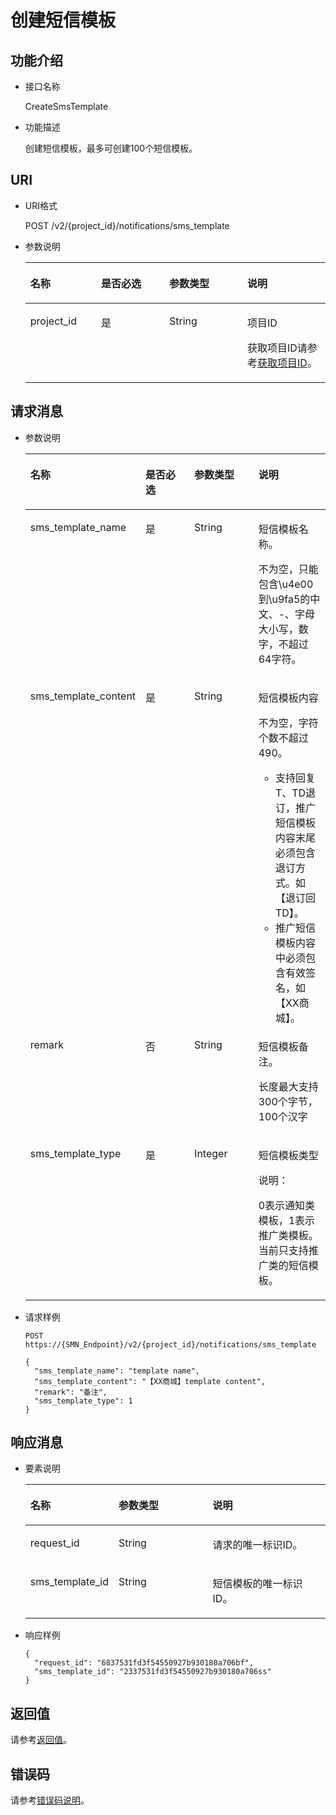 # 创建短信模板<a name="smn_api_550012"></a>

## 功能介绍<a name="section1436014147464"></a>

-   接口名称

    CreateSmsTemplate

-   功能描述

    创建短信模板，最多可创建100个短信模板。


## URI<a name="section4376414124619"></a>

-   URI格式

    POST /v2/\{project\_id\}/notifications/sms\_template

-   参数说明

    <a name="table65136473171415"></a>
    <table><thead align="left"><tr id="row63189132171415"><th class="cellrowborder" valign="top" width="23.57%" id="mcps1.1.5.1.1"><p id="p18046062171415"><a name="p18046062171415"></a><a name="p18046062171415"></a>名称</p>
    </th>
    <th class="cellrowborder" valign="top" width="22.7%" id="mcps1.1.5.1.2"><p id="p52444904171415"><a name="p52444904171415"></a><a name="p52444904171415"></a>是否必选</p>
    </th>
    <th class="cellrowborder" valign="top" width="26.040000000000003%" id="mcps1.1.5.1.3"><p id="p20178851171415"><a name="p20178851171415"></a><a name="p20178851171415"></a>参数类型</p>
    </th>
    <th class="cellrowborder" valign="top" width="27.689999999999998%" id="mcps1.1.5.1.4"><p id="p23874247171415"><a name="p23874247171415"></a><a name="p23874247171415"></a>说明</p>
    </th>
    </tr>
    </thead>
    <tbody><tr id="row1017695014291"><td class="cellrowborder" valign="top" width="23.57%" headers="mcps1.1.5.1.1 "><p id="p61761850192910"><a name="p61761850192910"></a><a name="p61761850192910"></a>project_id</p>
    </td>
    <td class="cellrowborder" valign="top" width="22.7%" headers="mcps1.1.5.1.2 "><p id="p27959708171415"><a name="p27959708171415"></a><a name="p27959708171415"></a>是</p>
    </td>
    <td class="cellrowborder" valign="top" width="26.040000000000003%" headers="mcps1.1.5.1.3 "><p id="p50143905171415"><a name="p50143905171415"></a><a name="p50143905171415"></a>String</p>
    </td>
    <td class="cellrowborder" valign="top" width="27.689999999999998%" headers="mcps1.1.5.1.4 "><p id="p52176303155425"><a name="p52176303155425"></a><a name="p52176303155425"></a>项目ID</p>
    <p id="p35124527171415"><a name="p35124527171415"></a><a name="p35124527171415"></a>获取项目ID请参考<a href="获取项目ID.md">获取项目ID</a>。</p>
    </td>
    </tr>
    </tbody>
    </table>


## 请求消息<a name="section13423181418465"></a>

-   参数说明

    <a name="table1941844573217"></a>
    <table><thead align="left"><tr id="row174193455326"><th class="cellrowborder" valign="top" width="23.57%" id="mcps1.1.5.1.1"><p id="p1041974593213"><a name="p1041974593213"></a><a name="p1041974593213"></a>名称</p>
    </th>
    <th class="cellrowborder" valign="top" width="22.7%" id="mcps1.1.5.1.2"><p id="p1141914451325"><a name="p1141914451325"></a><a name="p1141914451325"></a>是否必选</p>
    </th>
    <th class="cellrowborder" valign="top" width="26.040000000000003%" id="mcps1.1.5.1.3"><p id="p20419174523210"><a name="p20419174523210"></a><a name="p20419174523210"></a>参数类型</p>
    </th>
    <th class="cellrowborder" valign="top" width="27.689999999999998%" id="mcps1.1.5.1.4"><p id="p941919451327"><a name="p941919451327"></a><a name="p941919451327"></a>说明</p>
    </th>
    </tr>
    </thead>
    <tbody><tr id="row641994516327"><td class="cellrowborder" valign="top" width="23.57%" headers="mcps1.1.5.1.1 "><p id="p241911458329"><a name="p241911458329"></a><a name="p241911458329"></a>sms_template_name</p>
    </td>
    <td class="cellrowborder" valign="top" width="22.7%" headers="mcps1.1.5.1.2 "><p id="p04191745153217"><a name="p04191745153217"></a><a name="p04191745153217"></a>是</p>
    </td>
    <td class="cellrowborder" valign="top" width="26.040000000000003%" headers="mcps1.1.5.1.3 "><p id="p1742094563213"><a name="p1742094563213"></a><a name="p1742094563213"></a>String</p>
    </td>
    <td class="cellrowborder" valign="top" width="27.689999999999998%" headers="mcps1.1.5.1.4 "><p id="p442044510324"><a name="p442044510324"></a><a name="p442044510324"></a>短信模板名称。</p>
    <p id="p1420134520326"><a name="p1420134520326"></a><a name="p1420134520326"></a>不为空，只能包含\u4e00到\u9fa5的中文、-、字母大小写，数字，不超过64字符。</p>
    </td>
    </tr>
    <tr id="row84201745183216"><td class="cellrowborder" valign="top" width="23.57%" headers="mcps1.1.5.1.1 "><p id="p242034563211"><a name="p242034563211"></a><a name="p242034563211"></a>sms_template_content</p>
    </td>
    <td class="cellrowborder" valign="top" width="22.7%" headers="mcps1.1.5.1.2 "><p id="p11420154513326"><a name="p11420154513326"></a><a name="p11420154513326"></a>是</p>
    </td>
    <td class="cellrowborder" valign="top" width="26.040000000000003%" headers="mcps1.1.5.1.3 "><p id="p1042016451329"><a name="p1042016451329"></a><a name="p1042016451329"></a>String</p>
    </td>
    <td class="cellrowborder" valign="top" width="27.689999999999998%" headers="mcps1.1.5.1.4 "><p id="p1242013453325"><a name="p1242013453325"></a><a name="p1242013453325"></a>短信模板内容</p>
    <p id="p84204453327"><a name="p84204453327"></a><a name="p84204453327"></a>不为空，字符个数不超过490。</p>
    <a name="ul842094543216"></a><a name="ul842094543216"></a><ul id="ul842094543216"><li>支持回复T、TD退订，推广短信模板内容末尾必须包含退订方式。如【退订回TD】。</li><li>推广短信模板内容中必须包含有效签名，如【XX商城】。</li></ul>
    </td>
    </tr>
    <tr id="row20420945133216"><td class="cellrowborder" valign="top" width="23.57%" headers="mcps1.1.5.1.1 "><p id="p1542044517324"><a name="p1542044517324"></a><a name="p1542044517324"></a>remark</p>
    </td>
    <td class="cellrowborder" valign="top" width="22.7%" headers="mcps1.1.5.1.2 "><p id="p17420104513324"><a name="p17420104513324"></a><a name="p17420104513324"></a>否</p>
    </td>
    <td class="cellrowborder" valign="top" width="26.040000000000003%" headers="mcps1.1.5.1.3 "><p id="p9420134553213"><a name="p9420134553213"></a><a name="p9420134553213"></a>String</p>
    </td>
    <td class="cellrowborder" valign="top" width="27.689999999999998%" headers="mcps1.1.5.1.4 "><p id="p154202459322"><a name="p154202459322"></a><a name="p154202459322"></a>短信模板备注。</p>
    <p id="p5420745153214"><a name="p5420745153214"></a><a name="p5420745153214"></a>长度最大支持300个字节，100个汉字</p>
    </td>
    </tr>
    <tr id="row14420045113211"><td class="cellrowborder" valign="top" width="23.57%" headers="mcps1.1.5.1.1 "><p id="p642018457328"><a name="p642018457328"></a><a name="p642018457328"></a>sms_template_type</p>
    </td>
    <td class="cellrowborder" valign="top" width="22.7%" headers="mcps1.1.5.1.2 "><p id="p442174543218"><a name="p442174543218"></a><a name="p442174543218"></a>是</p>
    </td>
    <td class="cellrowborder" valign="top" width="26.040000000000003%" headers="mcps1.1.5.1.3 "><p id="p0421445193217"><a name="p0421445193217"></a><a name="p0421445193217"></a>Integer</p>
    </td>
    <td class="cellrowborder" valign="top" width="27.689999999999998%" headers="mcps1.1.5.1.4 "><p id="p2042118455321"><a name="p2042118455321"></a><a name="p2042118455321"></a>短信模板类型</p>
    <div class="note" id="note742116456326"><a name="note742116456326"></a><a name="note742116456326"></a><span class="notetitle"> 说明： </span><div class="notebody"><p id="p64212454327"><a name="p64212454327"></a><a name="p64212454327"></a>0表示通知类模板，1表示推广类模板。当前只支持推广类的短信模板。</p>
    </div></div>
    </td>
    </tr>
    </tbody>
    </table>


-   请求样例

    ```
    POST https://{SMN_Endpoint}/v2/{project_id}/notifications/sms_template 
    ```

    ```
    {
      "sms_template_name": "template name",
      "sms_template_content": "【XX商城】template content",
      "remark": "备注",
      "sms_template_type": 1
    }
    ```


## 响应消息<a name="section1642371411466"></a>

-   要素说明

    <a name="table1242311484619"></a>
    <table><thead align="left"><tr id="row1759581411462"><th class="cellrowborder" valign="top" width="27.382738273827385%" id="mcps1.1.4.1.1"><p id="p1759581434614"><a name="p1759581434614"></a><a name="p1759581434614"></a>名称</p>
    </th>
    <th class="cellrowborder" valign="top" width="32.14321432143215%" id="mcps1.1.4.1.2"><p id="p1259518144467"><a name="p1259518144467"></a><a name="p1259518144467"></a>参数类型</p>
    </th>
    <th class="cellrowborder" valign="top" width="40.474047404740475%" id="mcps1.1.4.1.3"><p id="p15959149466"><a name="p15959149466"></a><a name="p15959149466"></a>说明</p>
    </th>
    </tr>
    </thead>
    <tbody><tr id="row76103143461"><td class="cellrowborder" valign="top" width="27.382738273827385%" headers="mcps1.1.4.1.1 "><p id="p661051484618"><a name="p661051484618"></a><a name="p661051484618"></a>request_id</p>
    </td>
    <td class="cellrowborder" valign="top" width="32.14321432143215%" headers="mcps1.1.4.1.2 "><p id="p18610101416469"><a name="p18610101416469"></a><a name="p18610101416469"></a>String</p>
    </td>
    <td class="cellrowborder" valign="top" width="40.474047404740475%" headers="mcps1.1.4.1.3 "><p id="p166101814174613"><a name="p166101814174613"></a><a name="p166101814174613"></a>请求的唯一标识ID。</p>
    </td>
    </tr>
    <tr id="row106101914174615"><td class="cellrowborder" valign="top" width="27.382738273827385%" headers="mcps1.1.4.1.1 "><p id="p537716171379"><a name="p537716171379"></a><a name="p537716171379"></a>sms_template_id</p>
    </td>
    <td class="cellrowborder" valign="top" width="32.14321432143215%" headers="mcps1.1.4.1.2 "><p id="p74871393813"><a name="p74871393813"></a><a name="p74871393813"></a>String</p>
    </td>
    <td class="cellrowborder" valign="top" width="40.474047404740475%" headers="mcps1.1.4.1.3 "><p id="p459621913720"><a name="p459621913720"></a><a name="p459621913720"></a>短信模板的唯一标识ID。</p>
    </td>
    </tr>
    </tbody>
    </table>


-   响应样例

    ```
    {
      "request_id": "6837531fd3f54550927b930180a706bf",
      "sms_template_id": "2337531fd3f54550927b930180a706ss"
    }
    
    ```


## 返回值<a name="section44387149468"></a>

请参考[返回值](返回值.md)。

## 错误码<a name="section73211020122511"></a>

请参考[错误码说明](错误码说明.md)。

